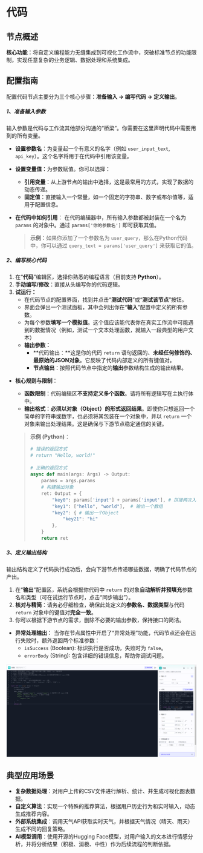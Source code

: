 # 代码

## 节点概述
**核心功能**：将自定义编程能力无缝集成到可视化工作流中，突破标准节点的功能限制，实现任意复杂的业务逻辑、数据处理和系统集成。



## 配置指南
配置代码节点主要分为三个核心步骤：**准备输入 -> 编写代码 -> 定义输出**。
##### 1、准备输入参数
输入参数是代码与工作流其他部分沟通的“桥梁”。你需要在这里声明代码中需要用到的所有变量。
* **设置参数名**：为变量起一个有意义的名字（例如 `user_input_text`, `api_key`）。这个名字将用于在代码中引用该变量。
*   **设置变量值**：为参数赋值。你可以选择：
    
    *   **引用变量**：从上游节点的输出中选择，这是最常用的方式，实现了数据的动态传递。
    *   **固定值**：直接输入一个常量，如一个固定的字符串、数字或布尔值等，适用于配置信息。
*   **在代码中如何引用**：
    在代码编辑器中，所有输入参数都被封装在一个名为 `params` 的对象中。通过 `params['你的参数名']` 即可获取其值。
    
    > **示例**：如果你添加了一个参数名为 `user_query`，那么在Python代码中，你可以通过 `query_text = params['user_query']` 来获取它的值。



##### 2、编写核心代码

1.  在“**代码**”编辑区，选择你熟悉的编程语言（目前支持 **Python**）。
3.  **手动编写/修改**：直接从头编写你的代码逻辑。
4.  **试运行：**
    - 在代码节点的配置界面，找到并点击“**测试代码**”或“**测试该节点**”按钮。
    - 界面会弹出一个测试面板，其中会列出你在“**输入**”配置中定义的所有参数。
    - 为每个参数**填写一个模拟值**。这个值应该能代表你在真实工作流中可能遇到的数据情况（例如，测试一个文本处理函数，就输入一段典型的用户文本）
    - **输出参数：**
      - **代码输出：**这是你的代码 `return` 语句返回的、**未经任何修饰的、最原始的JSON对象**。它反映了代码内部定义的所有键值对。
      - **节点输出**：按照代码节点中指定的**输出**参数结构生成的输出结果。

* **核心规则与限制**：

  *   **函数限制**：代码编辑区**不支持定义多个函数**。请将所有逻辑写在主执行体中。
  *   **输出格式**：**必须以对象（Object）的形式返回结果**。即使你只想返回一个简单的字符串或数字，也必须将其包装在一个对象中，并以 `return` 一个对象来输出处理结果。这是确保与下游节点稳定通信的关键。
  > **示例 (Python)**：
  >
  > ```python
  > # 错误的返回方式
  > # return "Hello, world!"
  > 
  > # 正确的返回方式
  > async def main(args: Args) -> Output:
  >     params = args.params
  >     # 构建输出对象
  >     ret: Output = {
  >         "key0": params['input'] + params['input'], # 拼接两次入参 input 的值
  >         "key1": ["hello", "world"],  # 输出一个数组
  >         "key2": { # 输出一个Object 
  >             "key21": "hi"
  >         },
  >     }
  >     return ret
  > ```



##### 3、定义输出结构

输出结构定义了代码执行成功后，会向下游节点传递哪些数据，明确了代码节点的产出。
1.  在“**输出**”配置区，系统会根据你代码中 `return` 的对象**自动解析并预填充**参数名和类型（可在试运行节点时，点击“同步输出”）。
2.  **核对与精简**：请务必仔细检查，确保此处定义的**参数名、数据类型**与代码 `return` 对象中的键值对**完全一致**。
3.  你可以根据下游节点的需求，删除不必要的输出参数，保持接口的简洁。

*   **异常处理输出**：
    当你在节点属性中开启了“异常处理”功能，代码节点还会在运行失败时，额外返回两个标准参数：
    *   `isSuccess` (Boolean): 标识执行是否成功，失败时为 `false`。
    *   `errorBody` (String): 包含详细的错误信息，帮助你调试问题。

![image-20250823202359198](assets/image-20250823202359198.png)

## 典型应用场景

*   **复杂数据处理**：对用户上传的CSV文件进行解析、统计、并生成可视化图表数据。
*   **自定义算法**：实现一个特殊的推荐算法，根据用户历史行为和实时输入，动态生成推荐内容。
*   **外部系统集成**：调用天气API获取实时天气，并根据天气情况（晴天、雨天）生成不同的回复策略。
*   **AI模型调用**：使用开源的Hugging Face模型，对用户输入的文本进行情感分析，并将分析结果（积极、消极、中性）作为后续流程的判断依据。
